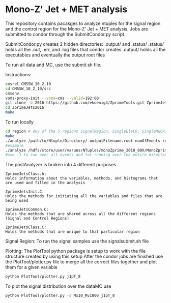 # Mono-Z' Jet + MET analysis

This repository contains pacakges to analyze ntuples for the signal region and the control region 
for the Mono-Z' Jet + MET analysis.
Jobs are submitted to condor through the SubmitCondor.py script.

SubmitCondor.py creates 2 hidden directories: .output/ and .status/
.status/ holds all the .out, .err, and .log files that condor creates
.output/ holds all the executables and eventually the output root files

To run all data and MC, use the submit.sh file.

Instructions:


```bash
cmsrel CMSSW_10_2_10
cd CMSSW_10_2_10/src
cmsenv
voms-proxy-init --voms=cms --valid=192:00
git clone -b 2016 https://github.com/ekoenig4/ZprimeTools.git ZprimeJets2016
cd ZprimeJets2016
make
```
To run locally

```bash
cd region # any of the 5 regions SignalRegion, SingleEleCR, SingleMuCR, DoubleEleCR, DoubleMuCR
make
./analyze /path/to/Ntuple/Directory/ outputFilename.root numOfEvents reportEvery filerange
#example
./analyze /hdfs/store/user/varuns/NTuples/monoZprime_2018_80X/MonoZprime_Mx10_Mv1000/ postMx10_Mv1000.root -1 1000 1-9
#use -1 to run over all events and for running over the entire directory
````

The postAnalyzer is broken into 4 different purposes

    ZprimeJetsClass.h:
	Holds information about the variables, methods, and histograms that are used and filled in the analysis

    ZprimeJetsInit.C:
	Holds the methods for initiating all the variables and files that are being used

    ZprimeJetsCommon.C:
	Holds the methods that are shared across all the different regions (Signal and Control Regions)

    ZprimeJetsClass.C:
	Holds the methods that are unique to that particular region

Signal Region:
To run the signal samples use the signalsubmit.sh file

Plotting:
The PlotTool python package is setup to work with the file structure created by using this setup
After the condor jobs are finished use the PlotTool/plotter.py file to merge all the correct files together and plot them for a given variable

```bash
python PlotTool/plotter.py j1pT_8
```

To plot the signal distribution over the dataMC use 
```bash
python PlotTool/plotter.py -s Mx10_Mv1000 j1pT_8
```
